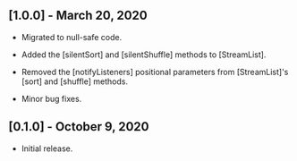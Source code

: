 ## [1.0.0] - March 20, 2020

* Migrated to null-safe code.

* Added the [silentSort] and [silentShuffle] methods to [StreamList].

* Removed the [notifyListeners] positional parameters from [StreamList]'s
[sort] and [shuffle] methods.

* Minor bug fixes.

## [0.1.0] - October 9, 2020

* Initial release.
